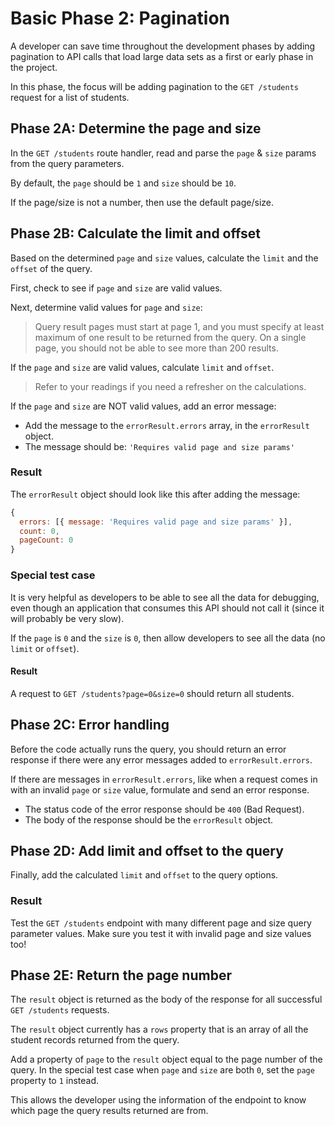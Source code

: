 # Basic Phase 2: Pagination

A developer can save time throughout the development phases by adding pagination
to API calls that load large data sets as a first or early phase in the project.

In this phase, the focus will be adding pagination to the `GET /students`
request for a list of students.

## Phase 2A: Determine the page and size

In the `GET /students` route handler, read and parse the `page` & `size` params
from the query parameters.

By default, the `page` should be `1` and `size` should be `10`. 

If the page/size is not a number, then use the default page/size.

## Phase 2B: Calculate the limit and offset

Based on the determined `page` and `size` values, calculate the `limit` and the
`offset` of the query.

First, check to see if `page` and `size` are valid values.

Next, determine valid values for `page` and `size`:

> Query result pages must start at page 1, and you must specify at least
> maximum of one result to be returned from the query. On a single page, you
> should not be able to see more than 200 results.

If the `page` and `size` are valid values, calculate `limit` and `offset`.

> Refer to your readings if you need a refresher on the calculations.

If the `page` and `size` are NOT valid values, add an error message: 

- Add the message to the `errorResult.errors` array, in the `errorResult` object.
- The message should be: `'Requires valid page and size params'` 

### Result

The `errorResult` object should look like this after adding the message:

```js
{
  errors: [{ message: 'Requires valid page and size params' }],
  count: 0,
  pageCount: 0
}
```

### Special test case

It is very helpful as developers to be able to see all the data for debugging,
even though an application that consumes this API should not call it (since it
will probably be very slow).

If the `page` is `0` and the `size` is `0`, then allow developers to see all the
data (no `limit` or `offset`).

#### Result

A request to `GET /students?page=0&size=0` should return all students.

## Phase 2C: Error handling

Before the code actually runs the query, you should return an error response if
there were any error messages added to `errorResult.errors`.

If there are messages in `errorResult.errors`, like when a request comes in with
an invalid `page` or `size` value, formulate and send an error response.

- The status code of the error response should be `400` (Bad Request).
- The body of the response should be the `errorResult` object.

## Phase 2D: Add limit and offset to the query

Finally, add the calculated `limit` and `offset` to the query options.

### Result

Test the `GET /students` endpoint with many different page and size query
parameter values. Make sure you test it with invalid page and size values too!

## Phase 2E: Return the page number

The `result` object is returned as the body of the response for all successful
`GET /students` requests.

The `result` object currently has a `rows` property that is an array of all the
student records returned from the query.

Add a property of `page` to the `result` object equal to the page number of the
query. In the special test case when `page` and `size` are both `0`, set the
`page` property to `1` instead.

This allows the developer using the information of the endpoint to know which
page the query results returned are from.